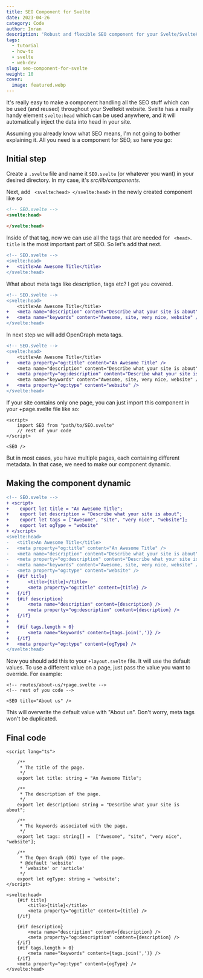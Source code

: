 ```yaml
---
title: SEO Component for Svelte
date: 2023-04-26
category: Code
author: Imran
description: 'Robust and flexible SEO component for your Svelte/SvelteKit project'
tags:
  - tutorial
  - how-to
  - svelte
  - web-dev
slug: seo-component-for-svelte
weight: 10
cover:
  image: featured.webp
---
```



It's really easy to make a component handling all the SEO stuff which can be used (and reused) throughout your Sveltekit website.
Svelte has a really handy element ```svelte:head``` which can be used anywhere, and it will automatically inject the data into head in your site.

Assuming you already know what SEO means, I'm not going to bother explaining it. All you need is a component for SEO, so here you go:

## Initial step

Create a ```.svelte``` file and name it ```SEO.svelte``` (or whatever you want) in your desired directory. In my case, it's *src/lib/components*.

Next, add ``` <svelte:head> </svelte:head>``` in the newly created component like so
```html
<!-- SEO.svelte -->
<svelte:head>
	
</svelte:head>

```

Inside of that tag, now we can use all the tags that are needed for ``` <head>```.
``` title``` is the most important part of SEO. So let's add that next.

```diff svelte
<!-- SEO.svelte -->
<svelte:head>
+   <title>An Awesome Title</title>
</svelte:head>

```

What about meta tags like description, tags etc? I got you covered.

```diff svelte
<!-- SEO.svelte -->
<svelte:head>
    <title>An Awesome Title</title>
+   <meta name="description" content="Describe what your site is about" />
+   <meta name="keywords" content="Awesome, site, very nice, website" />
</svelte:head>

```
In next step we will add OpenGraph meta tags. 

```diff svelte
<!-- SEO.svelte -->
<svelte:head>
    <title>An Awesome Title</title>
+	<meta property="og:title" content="An Awesome Title" />
    <meta name="description" content="Describe what your site is about" />
+   <meta property="og:description" content="Describe what your site is about" />
    <meta name="keywords" content="Awesome, site, very nice, website" />
+   <meta property="og:type" content="website" />
</svelte:head>

```

If your site contains only one page, you can just import this component in your +page.svelte file like so:

```svelte
<script>
    import SEO from "path/to/SEO.svelte"
    // rest of your code
</script>

<SEO />

```

But in most cases, you have multiple pages, each containing different metadata. In that case, we need to make our component dynamic.

## Making the component dynamic

```diff svelte
<!-- SEO.svelte -->
+ <script>
+    export let title = "An Awesome Title";
+    export let description = "Describe what your site is about";
+    export let tags = ["Awesome", "site", "very nice", "website"];
+    export let ogType = "website"
+ </script>
<svelte:head>
-   <title>An Awesome Title</title>
-   <meta property="og:title" content="An Awesome Title" />
-   <meta name="description" content="Describe what your site is about" />
-   <meta property="og:description" content="Describe what your site is about" />
-   <meta name="keywords" content="Awesome, site, very nice, website" />
-   <meta property="og:type" content="website" />
+   {#if title}
+		<title>{title}</title>
+	    <meta property="og:title" content={title} />
+   {/if}
+   {#if description}
+		<meta name="description" content={description} />
+		<meta property="og:description" content={description} />
+   {/if}
+
+	{#if tags.length > 0}
+		<meta name="keywords" content={tags.join(',')} />
+	{/if}
+	<meta property="og:type" content={ogType} />
</svelte:head>

```
Now you should add this to your ```+layout.svelte``` file. It will use the default values. To use a different value on a page, just pass the value you want to override. For example:

```svelte
<!-- routes/about-us/+page.svelte -->
<!-- rest of you code -->

<SEO title="About us" />

```

This will overwrite the default value with "About us". Don't worry, meta tags won't be duplicated.

## Final code

```svelte
<script lang="ts">

	/**
	 * The title of the page.
	 */
	export let title: string = "An Awesome Title";

	/**
	 * The description of the page.
	 */
	export let description: string = "Describe what your site is about";

	/**
	 * The keywords associated with the page.
	 */
	export let tags: string[] =  ["Awesome", "site", "very nice", "website"];

	/**
	 * The Open Graph (OG) type of the page.
	 * @default 'website'
     * 'website' or 'article'
	 */
	export let ogType: string = 'website';
</script>

<svelte:head>
	{#if title}
        <title>{title}</title>
        <meta property="og:title" content={title} />
	{/if}

	{#if description}
		<meta name="description" content={description} />
		<meta property="og:description" content={description} />
	{/if}
	{#if tags.length > 0}
		<meta name="keywords" content={tags.join(',')} />
	{/if}
	<meta property="og:type" content={ogType} />
</svelte:head>
```